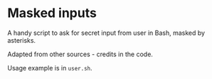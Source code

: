 # Masked inputs

A handy script to ask for secret input from user in Bash, masked by asterisks.

Adapted from other sources - credits in the code.

Usage example is in `user.sh`.

